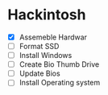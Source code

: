 # Hackintosh

- [x] Assemeble Hardwar
- [ ] Format SSD
- [ ] Install Windows
- [ ] Create Bio Thumb Drive
- [ ] Update Bios
- [ ] Install Operating system
